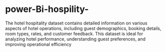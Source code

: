 # power-Bi-hospility-
The hotel hospitality dataset contains detailed information on various aspects of hotel operations, including guest demographics, booking details, room types, rates, and customer feedback. This dataset is ideal for analyzing hotel performance, understanding guest preferences, and improving operational efficiency
